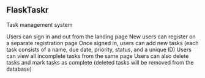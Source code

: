 FlaskTaskr
----------

Task management system

Users can sign in and out from the landing page
New users can register on a separate registration page
Once signed in, users can add new tasks (each task consists of a name, due date, priority, status, and a unique ID)
Users can view all incomplete tasks from the same page
Users can also delete tasks and mark tasks as complete (deleted tasks will be removed from the database)
